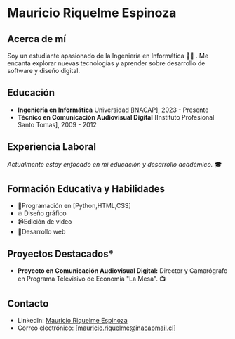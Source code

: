 # Mauricio Riquelme Espinoza

## Acerca de mí
Soy un estudiante apasionado de la Ingeniería en Informática 👨‍💻 . Me encanta explorar nuevas tecnologías y aprender sobre desarrollo de software y diseño digital.

## Educación
- **Ingeniería en Informática**
  Universidad [INACAP], 2023 - Presente
- **Técnico en Comunicación Audiovisual Digital**
  [Instituto Profesional Santo Tomas], 2009 - 2012

## Experiencia Laboral
*Actualmente estoy enfocado en mi educación y desarrollo académico.* 🎓

## Formación Educativa y Habilidades
- 👾Programación en [Python,HTML,CSS]
- 🔥 Diseño gráfico
- 📹Edición de video 
- 🚀Desarrollo web

## Proyectos Destacados* 
- **Proyecto en Comunicación Audiovisual Digital:** Director y Camarógrafo en Programa Televisivo de Economía "La Mesa". 📺

## Contacto
- LinkedIn: [Mauricio Riquelme Espinoza](https://www.linkedin.com/in/mauricio-riquelme-espinoza-a0771357/)
- Correo electrónico: [mauricio.riquelme@inacapmail.cl]

<!--
**Universok/Universok** is a ✨ _special_ ✨ repository because its `README.md` (this file) appears on your GitHub profile.

Here are some ideas to get you started:

- 🔭 I’m currently working on ...
- 🌱 I’m currently learning ...
- 👯 I’m looking to collaborate on ...
- 🤔 I’m looking for help with ...
- 💬 Ask me about ...
- 📫 How to reach me: ...
- 😄 Pronouns: ...
- ⚡ Fun fact: ...
-->
